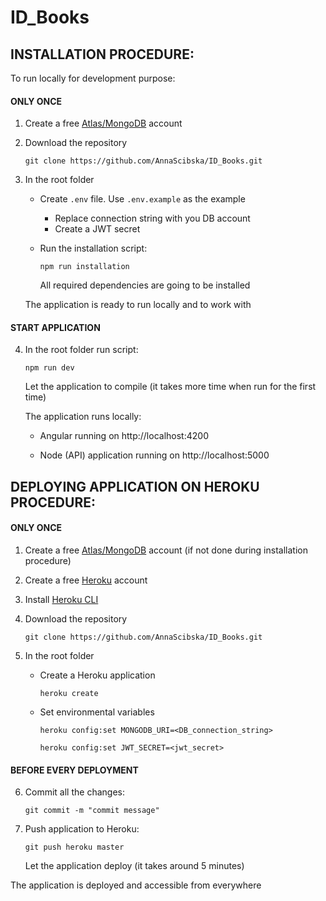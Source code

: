 # ID_Books

## INSTALLATION PROCEDURE:

To run locally for development purpose:

#### ONLY ONCE
	
1. Create a free [Atlas/MongoDB](https://www.mongodb.com/) account   
		
2. Download the repository
    ```
    git clone https://github.com/AnnaScibska/ID_Books.git
    ```

3. In the root folder
    - Create `.env` file. Use `.env.example` as the example
        - Replace connection string with you DB account
        - Create a JWT secret

	- Run the installation script:
      ```
      npm run installation 
      ```
      All required dependencies are going to be installed

    The application is ready to run locally and to work with

#### START APPLICATION 

4. In the root folder run script:

    ```
    npm run dev
    ```
	  
    Let the application to compile (it takes more time when run for the first time)
    
    The application runs locally:
	
    - Angular running on http://localhost:4200

    - Node (API) application running on http://localhost:5000


## DEPLOYING APPLICATION ON HEROKU PROCEDURE:

#### ONLY ONCE

1. Create a free [Atlas/MongoDB](https://www.mongodb.com/) account (if not done during installation procedure)

2. Create a free [Heroku](https://www.heroku.com/#) account   
		
3. Install [Heroku CLI](https://devcenter.heroku.com/articles/heroku-cli)

4. Download the repository
    ```
    git clone https://github.com/AnnaScibska/ID_Books.git
    ```
5. In the root folder

    - Create a Heroku application

      ```
      heroku create
      ```

    - Set environmental variables

      ```
      heroku config:set MONGODB_URI=<DB_connection_string>
      ```
      
      ```
      heroku config:set JWT_SECRET=<jwt_secret>
      ```

#### BEFORE EVERY DEPLOYMENT

6. Commit all the changes:

    ```  
    git commit -m "commit message"
    ```
  
7. Push application to Heroku:

    ```  
    git push heroku master
    ```
    Let the application deploy (it takes around 5 minutes)
    
  The application is deployed and accessible from everywhere


